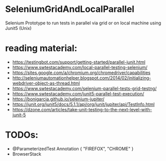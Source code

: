 # SeleniumGridAndLocalParallel
Selenium Prototype to run tests in parallel via grid or on local machine using Junit5 (Unix)

# reading material:
- https://testingbot.com/support/getting-started/parallel-junit.html
- https://www.swtestacademy.com/local-parallel-testing-selenium/
- https://sites.google.com/a/chromium.org/chromedriver/capabilities
- http://seleniumautomationhelper.blogspot.com/2014/02/initializing-webdriver-object-as-thread.html
- https://www.swtestacademy.com/selenium-parallel-tests-grid-testng/
- https://www.swtestacademy.com/junit5-parallel-test-execution/
- https://bonigarcia.github.io/selenium-jupiter/
- https://junit.org/junit5/docs/5.1.1/api/org/junit/jupiter/api/TestInfo.html
- https://dzone.com/articles/take-unit-testing-to-the-next-level-with-junit-5

# TODOs:
- @ParameterizedTest Annotation { "FIREFOX", "CHROME" }
- BrowserStack
